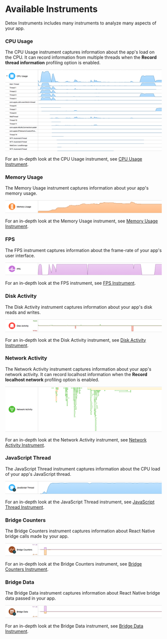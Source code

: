 # Available Instruments

Detox Instruments includes many instruments to analyze many aspects of your app.

### CPU Usage

The CPU Usage instrument captures information about the app's load on the CPU. It can record information from multiple threads when the **Record thread information** profiling option is enabled.

![CPU Usage](Resources/Instrument_CPUUsage.png "CPU Usage")

For an in-depth look at the CPU Usage instrument, see [CPU Usage Instrument](Instrument_CPUUsage.md).

### Memory Usage

The Memory Usage instrument captures information about your app's memory usage.

![Memory Usage](Resources/Instrument_MemUsage.png "Memory Usage")

For an in-depth look at the Memory Usage instrument, see [Memory Usage Instrument](Instrument_MemoryUsage.md).

### FPS

The FPS instrument captures information about the frame-rate of your app's user interface.

![FPS](Resources/Instrument_FPS.png "FPS")

For an in-depth look at the FPS instrument, see [FPS Instrument](Instrument_FPS.md).

### Disk Activity

The Disk Activity instrument captures information about your app's disk reads and writes.

![Disk Activity](Resources/Instrument_DiskActivity.png "Disk Activity")

For an in-depth look at the Disk Activity instrument, see [Disk Activity Instrument](Instrument_DiskActivity.md).

### Network Activity

The Network Activity instrument captures information about your app's network activity. It can record localhost information when the **Record localhost network** profiling option is enabled.

![Network Activity](Resources/Instrument_NetworkActivity.png "Network Activity")

For an in-depth look at the Network Activity instrument, see [Network Activity Instrument](Instrument_NetworkActivity.md).

### JavaScript Thread

The JavaScript Thread instrument captures information about the CPU load of your app's JavaScript thread.

![JavaScript Thread](Resources/Instrument_RNJSThread.png "JavaScript Thread")

For an in-depth look at the JavaScript Thread instrument, see [JavaScript Thread Instrument](Instrument_JavaScriptThread.md).

### Bridge Counters

The Bridge Counters instrument captures information about React Native bridge calls made by your app.

![Bridge Counters](Resources/Instrument_RNBridgeCounters.png "Bridge Counters")

For an in-depth look at the Bridge Counters instrument, see [Bridge Counters Instrument](Instrument_BridgeCounters.md).

### Bridge Data

The Bridge Data instrument captures information about React Native bridge data passed in your app.

![Bridge Data](Resources/Instrument_RNBridgeData.png "Bridge Data")

For an in-depth look at the Bridge Data instrument, see [Bridge Data Instrument](Instrument_BridgeData.md).
